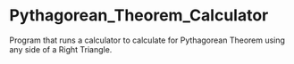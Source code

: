# Pythagorean_Theorem_Calculator
Program that runs a calculator to calculate for Pythagorean Theorem using any side of a Right Triangle.
